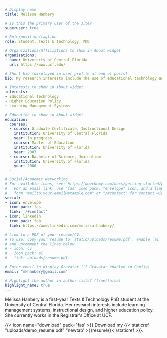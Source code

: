 ```yaml
---
# Display name
title: Melissa Hanbery

# Is this the primary user of the site?
superuser: true

# Role/position/tagline
role: Student, Texts & Technology, PhD

# Organizations/Affiliations to show in About widget
organizations:
- name: University of Central Florida
  url: https://www.ucf.edu/

# Short bio (displayed in user profile at end of posts)
bio: My research interests include the use of educational technology and its impact on higher education.

# Interests to show in About widget
interests:
- Educational Technology
- Higher Education Policy
- Learning Management Systems

# Education to show in About widget
education:
  courses:
  - course: Graduate Certificate, Instructional Design
    institution: University of Central Florida
    year: In progress
    course: Master of Education
    institution: University of Florida
    year: 2007
  - course: Bachelor of Science, Journalism
    institution: University of Florida
    year: 2000
  - 

# Social/Academic Networking
# For available icons, see: https://wowchemy.com/docs/getting-started/page-builder/#icons
#   For an email link, use "fas" icon pack, "envelope" icon, and a link in the
#   form "mailto:your-email@example.com" or "/#contact" for contact widget.
social:
- icon: envelope
  icon_pack: fas
  link: '/#contact'
- icon: linkedin
  icon_pack: fab
  link: https://www.linkedin.com/melissa-hanbery/

# Link to a PDF of your resume/CV.
# To use: copy your resume to `static/uploads/resume.pdf`, enable `ai` icons in `params.toml`, 
# and uncomment the lines below.
# - icon: cv
#   icon_pack: ai
#   link: uploads/resume.pdf

# Enter email to display Gravatar (if Gravatar enabled in Config)
email: "mkhanbery@gmail.com"

# Highlight the author in author lists? (true/false)
highlight_name: true
---
```


Melissa Hanbery is a first-year Texts & Technology PhD student at the University of Central Florida. Her research interests include learning management systems, instructional design, and higher education policy. She currently works in the Registrar's Office at UCF.


{{< icon name="download" pack="fas" >}} Download my {{< staticref "uploads/demo_resume.pdf" "newtab" >}}resumé{{< /staticref >}}.
